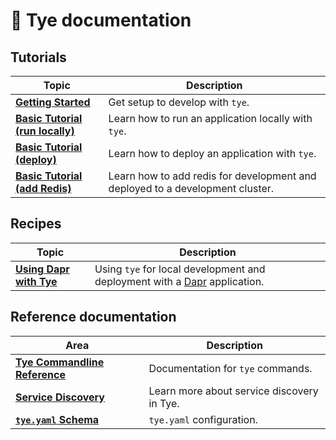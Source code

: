 # 📖 Tye documentation

## Tutorials

| Topic | Description |
|-------|-------------|
|**[Getting Started](getting_started.md)** | Get setup to develop with `tye`.
|**[Basic Tutorial (run locally)](/docs/tutorials/hello-tye/00_run_locally.md)** | Learn how to run an application locally with `tye`.
|**[Basic Tutorial (deploy)](/docs/tutorials/hello-tye/01_deploy.md)** | Learn how to deploy an application with `tye`.
|**[Basic Tutorial (add Redis)](/docs/tutorials/hello-tye/02_add_redis.md)** | Learn how to add redis for development and deployed to a development cluster.


## Recipes

| Topic | Description|
|-------|------------|
|**[Using Dapr with Tye](recipes/dapr.md)** | Using `tye` for local development and deployment with a [Dapr](https://dapr.io) application.


## Reference documentation

| Area | Description |
|------|-------------|
|**[Tye Commandline Reference](reference/commandline/README.md)** | Documentation for `tye` commands.
|**[Service Discovery](reference/service_discovery.md)** | Learn more about service discovery in Tye.
|**[`tye.yaml` Schema](reference/schema.md)** | `tye.yaml` configuration.
